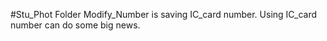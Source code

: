 #Stu_Phot
Folder Modify_Number is saving IC_card number.
    Using IC_card number can do some big news.

 
